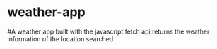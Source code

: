 # weather-app
#A weather app built with the javascript fetch api,returns the weather information of the location searched
